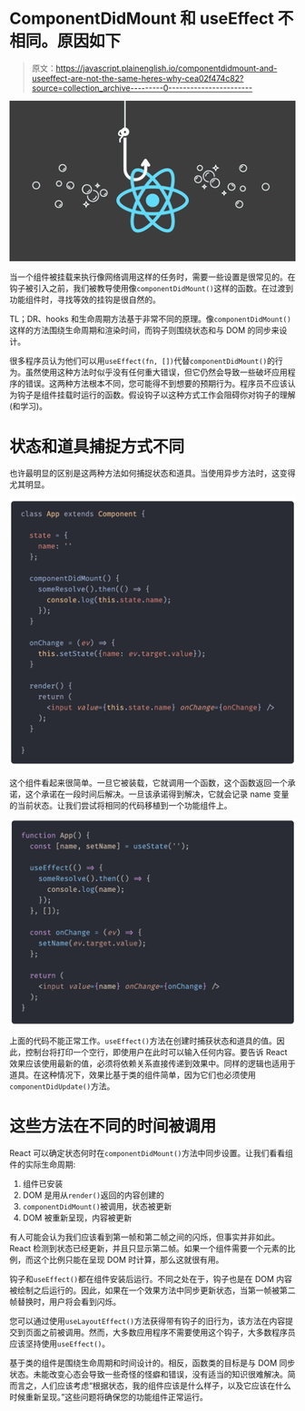 # ComponentDidMount 和 useEffect 不相同。原因如下

> 原文：<https://javascript.plainenglish.io/componentdidmount-and-useeffect-are-not-the-same-heres-why-cea02f474c82?source=collection_archive---------0----------------------->

![](img/1aeb048de88b072f53adc1b3464873be.png)

当一个组件被挂载来执行像网络调用这样的任务时，需要一些设置是很常见的。在钩子被引入之前，我们被教导使用像`componentDidMount()`这样的函数。在过渡到功能组件时，寻找等效的挂钩是很自然的。

TL；DR、hooks 和生命周期方法基于非常不同的原理。像`componentDidMount()`这样的方法围绕生命周期和渲染时间，而钩子则围绕状态和与 DOM 的同步来设计。

很多程序员认为他们可以用`useEffect(fn, [])`代替`componentDidMount()`的行为。虽然使用这种方法时似乎没有任何重大错误，但它仍然会导致一些破坏应用程序的错误。这两种方法根本不同，您可能得不到想要的预期行为。程序员不应该认为钩子是组件挂载时运行的函数。假设钩子以这种方式工作会阻碍你对钩子的理解(和学习)。

# 状态和道具捕捉方式不同

也许最明显的区别是这两种方法如何捕捉状态和道具。当使用异步方法时，这变得尤其明显。

![](img/35a6aa1373d6d608fb52f2e9f1fde536.png)

这个组件看起来很简单。一旦它被装载，它就调用一个函数，这个函数返回一个承诺，这个承诺在一段时间后解决。一旦该承诺得到解决，它就会记录 name 变量的当前状态。让我们尝试将相同的代码移植到一个功能组件上。

![](img/75bb402ca70fc5bcbc5d7768d2d8cc78.png)

上面的代码不能正常工作。`useEffect()`方法在创建时捕获状态和道具的值。因此，控制台将打印一个空行，即使用户在此时可以输入任何内容。要告诉 React 效果应该使用最新的值，必须将依赖关系直接传递到效果中。同样的逻辑也适用于道具。在这种情况下，效果比基于类的组件简单，因为它们也必须使用`componentDidUpdate()`方法。

# 这些方法在不同的时间被调用

React 可以确定状态何时在`componentDidMount()`方法中同步设置。让我们看看组件的实际生命周期:

1.  组件已安装
2.  DOM 是用从`render()`返回的内容创建的
3.  `componentDidMount()`被调用，状态被更新
4.  DOM 被重新呈现，内容被更新

有人可能会认为我们应该看到第一帧和第二帧之间的闪烁，但事实并非如此。React 检测到状态已经更新，并且只显示第二帧。如果一个组件需要一个元素的比例，而这个比例只能在呈现 DOM 时计算，那么这就很有用。

钩子和`useEffect()`都在组件安装后运行。不同之处在于，钩子也是在 DOM 内容被绘制之后运行的。因此，如果在一个效果方法中同步更新状态，当第一帧被第二帧替换时，用户将会看到闪烁。

您可以通过使用`useLayoutEffect()`方法获得带有钩子的旧行为，该方法在内容提交到页面之前被调用。然而，大多数应用程序不需要使用这个钩子，大多数程序员应该坚持使用`useEffect()`。

基于类的组件是围绕生命周期和时间设计的。相反，函数类的目标是与 DOM 同步状态。未能改变心态会导致一些奇怪的怪癖和错误，没有适当的知识很难解决。简而言之，人们应该考虑“根据状态，我的组件应该是什么样子，以及它应该在什么时候重新呈现。”这些问题将确保您的功能组件正常运行。